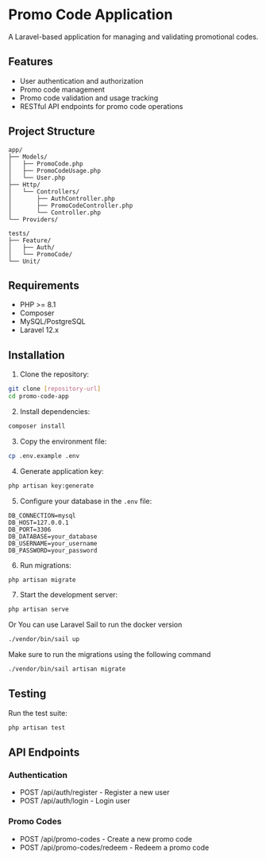 # Promo Code Application

A Laravel-based application for managing and validating promotional codes.

## Features

- User authentication and authorization
- Promo code management
- Promo code validation and usage tracking
- RESTful API endpoints for promo code operations

## Project Structure

```
app/
├── Models/
│   ├── PromoCode.php
│   ├── PromoCodeUsage.php
│   └── User.php
├── Http/
│   └── Controllers/
│       ├── AuthController.php
│       ├── PromoCodeController.php
│       └── Controller.php
└── Providers/

tests/
├── Feature/
│   ├── Auth/
│   └── PromoCode/
└── Unit/
```

## Requirements

- PHP >= 8.1
- Composer
- MySQL/PostgreSQL
- Laravel 12.x

## Installation

1. Clone the repository:
```bash
git clone [repository-url]
cd promo-code-app
```

2. Install dependencies:
```bash
composer install
```

3. Copy the environment file:
```bash
cp .env.example .env
```

4. Generate application key:
```bash
php artisan key:generate
```

5. Configure your database in the `.env` file:
```
DB_CONNECTION=mysql
DB_HOST=127.0.0.1
DB_PORT=3306
DB_DATABASE=your_database
DB_USERNAME=your_username
DB_PASSWORD=your_password
```

6. Run migrations:
```bash
php artisan migrate
```

7. Start the development server:
```bash
php artisan serve
```

Or You can use Laravel Sail to run the docker version
```bash
./vendor/bin/sail up
```

Make sure to run the migrations using the following command
```bash
./vendor/bin/sail artisan migrate
```

## Testing

Run the test suite:
```bash
php artisan test
```

## API Endpoints

### Authentication
- POST /api/auth/register - Register a new user
- POST /api/auth/login - Login user

### Promo Codes
- POST /api/promo-codes - Create a new promo code
- POST /api/promo-codes/redeem - Redeem a promo code